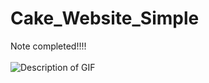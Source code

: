 # Cake_Website_Simple
Note completed!!!! <br><br>
![Description of GIF](https://media1.tenor.com/m/JB4zVAuZwzQAAAAC/work-computer.gif)

